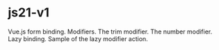 # js21-v1
Vue.js form binding. Modifiers.
  The trim modifier.
  The number modifier.
  Lazy binding.
  Sample of the lazy modifier action.
